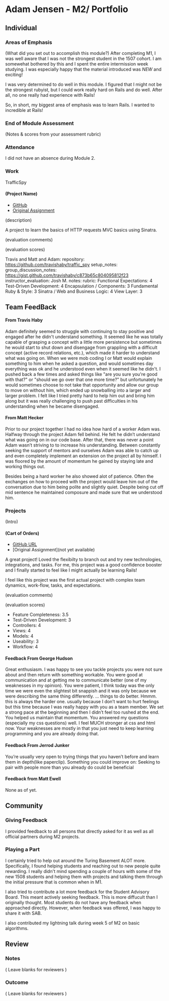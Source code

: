 # Adam Jensen - M2/ Portfolio

## Individual

### Areas of Emphasis
(What did you set out to accomplish this module?)
After completing M1, I was well aware that I was not the strongest student in
the 1507 cohort. I am somewehat bothered by this and I spent the entire
intermission week studying. I was especially happy that the material introduced 
was *NEW* and exciting!

I was very determined to do well in this module. I figured that I might not be
the strongest rubyist, but I could work really hard on Rails and do well. After all,
no one really had experience with Rails!

So, in short, my biggest area of emphasis was to learn Rails. I wanted to incredible at Rails!

### End of Module Assessment

(Notes & scores from your assessment rubric)

### Attendance

I did not have an absence during Module 2.

### Work

TrafficSpy

#### (Project Name)

* [GitHub](https://github.com/travishaby/traffic_spy)
* [Original Assignment](https://github.com/turingschool/ruby-submissions/blob/master/1507/07-traffic-spy.yml)

(description)

A project to learn the basics of HTTP requests MVC basics using Sinatra.

(evaluation comments)

(evaluation scores)

Travis and Matt and Adam:
  repository: https://github.com/travishaby/traffic_spy
  setup_notes:
  group_discussion_notes: https://gist.github.com/travishaby/c873b65c804095812f23
  instructor_evaluation: Josh M.
    notes:
    rubric:
      Functional Expectations: 4
      Test-Driven Development: 4
      Encapsulation / Components: 3
      Fundamental Ruby & Style: 3
      Sinatra / Web and Business Logic: 4
      View Layer: 3

## Team FeedBack

#### From Travis Haby

Adam definitely seemed to struggle with continuing to stay positive and engaged after he didn't understand something. It seemed like he was totally capable of grasping a concept with a little more persistence but sometimes he would start to shut down and disengage from grappling with a difficult concept (active record relations, etc.), which made it harder to understand what was going on. When we were mob coding I or Matt would explain something to him when he asked a question, and would sometimes day everything was ok and he understood even when it seemed like he didn't. I pushed back a few times and asked things like "are you sure you're good with that?" or "should we go over that one more time?" but unfortunately he would sometimes choose to not take that opportunity and allow our group to move on without him, which ended up snowballing into a larger and larger problem. I felt like I tried pretty hard to help him out and bring him along but it was really challenging to push past difficulties in his understanding when he became disengaged.

#### From Matt Hecker

Prior to our project together I had no idea how hard of a worker Adam was. Halfway through the project Adam fell behind. He felt he didn’t understand what was going on in our code base. After that, there was never a point Adam wasn’t striving to to increase his understanding. Between constantly seeking the support of mentors and ourselves Adam was able to catch up and even completely implement an extension on the project all by himself.  I was floored by the amount of momentum he gained by staying late and working things out.

Besides being a hard worker he also showed alot of patience. Often the exchanges on how to proceed with the project would leave him out of the conversation due to him being polite and slightly quiet. Despite being cut off mid sentence he maintained composure and made sure that we understood him.

### Projects

(Intro)

#### (Cart of Orders)

* [GitHub URL](https://github.com/plato721/givenget)
* [Original Assignment](not yet available)

A great project! Loved the flexibilty to branch out and try new technologies, integrations,
and tasks. For me, this project was a good confidence booster and I finally started
to feel like I might actually be learning Rails!

I feel like this project was the first actual project with complex team dynamics,
work-flow, tasks, and expectations.

(evaluation comments)

(evaluation scores)

* Feature Completeness: 3.5
* Test-Driven Development: 3
* Controllers: 4
* Views: 4
* Models: 4
* Useability: 3
* Workflow: 4

#### Feedback From George Hudson

Great enthusiasm. I was happy to see you tackle projects you were not sure about and then return with something workable.  You were good at communication and at getting me to communicate better (one of my weaknesses in my opinion). You were patient, I think today was the only time we were even the slightest bit snappish and it was only because we were describing the same thing differently. … things to do better. Hmmm. this is always the harder one. usually because I don’t want to hurt feelings  but this time because I was really happy with you as a team member. We set a strong pace at the beginning and then I didn’t feel too rushed at the end. You helped us maintain that momentum. You answered my questions (especially my css questions) well. I feel MUCH stronger at css and html now.  Your weaknesses are mostly in that you just need to keep learning programming and you are already doing that.

#### Feedback From Jerrod Junker

You’re usually very open to trying things that you haven’t before and learn them in depth(like paperclip).  Something you could improve on: Seeking to pair with people more than you already do could be beneficial

#### Feedback from Matt Ewell

None as of yet.

## Community

### Giving Feedback

I provided feedback to all persons that directly asked for it as well as all
official partners during M2 projects.

### Playing a Part

I certainly tried to help out around the Turing Basement ALOT more. Specifically,
I found helping students and reaching out to new people quite rewarding. I really
didn't mind spending a couple of hours with some of the new 1508 students and helping
them with projects and talking them through the initial pressure that is common
when in M1.

I also tried to contribute a lot more feedback for the Student Advisory Board. This
meant actively seeking feedback. This is more diffucult than I originally thought.
Most students do not have any feedback when approached directly. However, when
feedback was offered, I was happy to share it with SAB.

I also contributed my lightning talk during week 5 of M2 on basic algorithms.

## Review

### Notes

( Leave blanks for reviewers )

### Outcome

( Leave blanks for reviewers )

